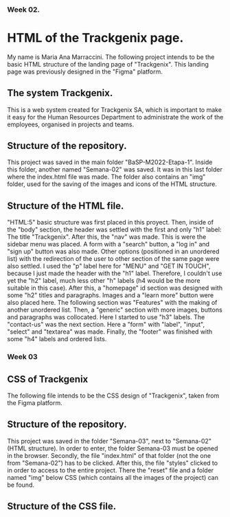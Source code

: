 ### Week 02.

# HTML of the Trackgenix page.

My name is Maria Ana Marraccini. The following project intends to be the basic HTML structure of the landing page of
"Trackgenix". This landing page was previously designed in the "Figma" platform.

## The system Trackgenix.

This is a web system created for Trackgenix SA, which is important to make it easy for the Human Resources
Department to administrate the work of the employees, organised in projects and teams.

## Structure of the repository.

This project was saved in the main folder "BaSP-M2022-Etapa-1". Inside this folder, another named "Semana-02" was
saved. It was in this last folder where the index.html file was made. The folder also contains an "img" folder,
used for the saving of the images and icons of the HTML structure.

## Structure of the HTML file.

"HTML:5" basic structure was first placed in this proyect. Then, inside of the "body" section,
the header was settled with the first and only "h1" label: The title "Trackgenix". After this,
the "nav" was made. This is were the sidebar menu was placed. A form with a "search" button, a "log in" and "sign up"
button was also made. Other options (positioned in an unordered list) with the redirection of the user
to other section of the same page were also settled. I used the "p" label here for "MENU" and "GET IN TOUCH",
because I just made the header with the "h1" label. Therefore, I couldn't use yet the "h2" label, much less other "h"
labels (h4 would be the more suitable in this case).
After this, a "homepage" id section was designed with some "h2" titles and paragraphs. Images and a "learn more"
button were also placed here.
The following section was "Features" with the making of another unordered list. Then, a "generic"
section with more images, buttons and paragraphs was collocated. Here I started to use "h3" labels.
The "contact-us" was the next section. Here a "form" with "label", "input", "select" and "textarea" was
made. Finally, the "footer" was finished with some "h4" labels and ordered lists.

### Week 03

## CSS of Trackgenix

The following file intends to be the CSS design of "Trackgenix", taken from the Figma platform.

## Structure of the repository. 

This project was saved in the folder "Semana-03", next to "Semana-02" (HTML structure). In order to enter, the
folder Semana-03 must be opened in the browser. Secondly, the file "index.html" of that folder (not the one 
from "Semana-02") has to be clicked. After this, the file "styles" clicked to in order to access to the 
entire project. There the "reset" file and a folder named "img" below CSS (which contains all the images of
the project) can be found.

## Structure of the CSS file.